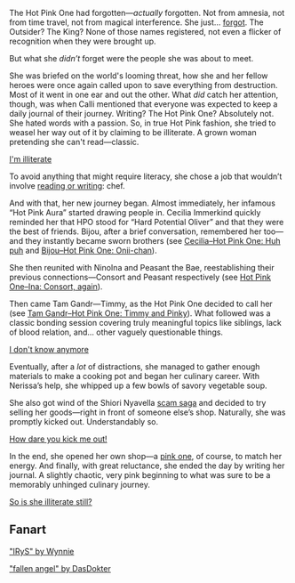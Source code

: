 The Hot Pink One had forgotten—_actually_ forgotten. Not from amnesia, not from time travel, not from magical interference. She just… [forgot](https://www.youtube.com/live/xzAqu4vkY7I?si=pjoUkIMvyhTJhGRu&t=375). The Outsider? The King? None of those names registered, not even a flicker of recognition when they were brought up.

But what she _didn’t_ forget were the people she was about to meet.

She was briefed on the world's looming threat, how she and her fellow heroes were once again called upon to save everything from destruction. Most of it went in one ear and out the other. What _did_ catch her attention, though, was when Calli mentioned that everyone was expected to keep a daily journal of their journey. Writing? The Hot Pink One? Absolutely not. She hated words with a passion. So, in true Hot Pink fashion, she tried to weasel her way out of it by claiming to be illiterate. A grown woman pretending she can't read—classic.

[I'm illiterate](#embed:https://www.youtube.com/live/xzAqu4vkY7I?si=Z_8Eg398E6IO1buZ&t=830)

To avoid anything that might require literacy, she chose a job that wouldn’t involve [reading or writing](https://www.youtube.com/live/xzAqu4vkY7I?si=HR2XQ6PjVgzkLghk&t=1475): chef.

And with that, her new journey began. Almost immediately, her infamous “Hot Pink Aura” started drawing people in. Cecilia Immerkind quickly reminded her that HPO stood for “Hard Potential Oliver” and that they were the best of friends. Bijou, after a brief conversation, remembered her too—and they instantly became sworn brothers (see [Cecilia–Hot Pink One: Huh puh](#edge:cecilia-irys) and [Bijou–Hot Pink One: Onii-chan](#edge:irys-bijou)).

She then reunited with NinoIna and Peasant the Bae, reestablishing their previous connections—Consort and Peasant respectively (see [Hot Pink One–Ina: Consort, again](#edge:ina-irys)).

Then came Tam Gandr—Timmy, as the Hot Pink One decided to call her (see [Tam Gandr–Hot Pink One: Timmy and Pinky](#edge:irys-kronii)). What followed was a classic bonding session covering truly meaningful topics like siblings, lack of blood relation, and... other vaguely questionable things.

[I don't know anymore](#embed:https://www.youtube.com/live/xzAqu4vkY7I?si=TuCyb-7ATGOS-iDP&t=3222)

Eventually, after a _lot_ of distractions, she managed to gather enough materials to make a cooking pot and began her culinary career. With Nerissa’s help, she whipped up a few bowls of savory vegetable soup.

She also got wind of the Shiori Nyavella [scam saga](https://www.youtube.com/live/xzAqu4vkY7I?si=toRAAJgyNlb9mNMJ&t=12409) and decided to try selling her goods—right in front of someone else’s shop. Naturally, she was promptly kicked out. Understandably so.

[How dare you kick me out!](#embed:https://www.youtube.com/live/xzAqu4vkY7I?si=34ktoCQAfec2Yv2Z&t=17922)

In the end, she opened her own shop—a [pink one](https://www.youtube.com/live/xzAqu4vkY7I?si=4DWyjnCRm8GAkJ9g&t=22870), of course, to match her energy. And finally, with great reluctance, she ended the day by writing her journal. A slightly chaotic, very pink beginning to what was sure to be a memorably unhinged culinary journey.

[So is she illiterate still?](#embed:https://www.youtube.com/live/xzAqu4vkY7I?si=UY3BYIdiRmn1_UHr&t=24060)

## Fanart

["IRyS" by Wynnie](https://x.com/WynnTerra_/status/1902017659547353299/photo/1)

["fallen angel" by DasDokter](https://x.com/DasDokter/status/1902324865778250152)
